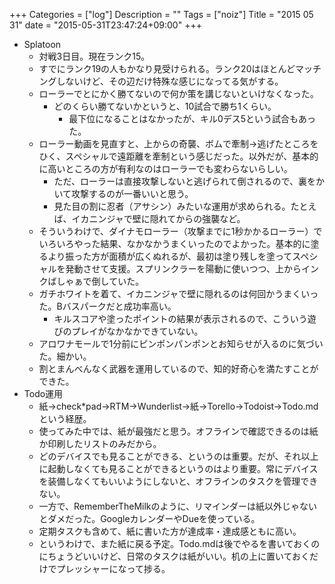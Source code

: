 +++
Categories = ["log"]
Description = ""
Tags = ["noiz"]
Title = "2015 05 31"
date = "2015-05-31T23:47:24+09:00"
+++

* Splatoon
	* 対戦3日目。現在ランク15。
	* すでにランク19の人もかなり見受けられる。ランク20はほとんどマッチングしないけど、その辺だけ特殊な感じになってる気がする。
	* ローラーでとにかく勝てないので何か策を講じないといけなくなった。
		* どのくらい勝てないかというと、10試合で勝ち1くらい。
			* 最下位になることはなかったが、キル0デス5という試合もあった。
	* ローラー動画を見直すと、上からの奇襲、ボムで牽制→逃げたところをひく、スペシャルで遠距離を牽制という感じだった。以外だが、基本的に高いところの方が有利なのはローラーでも変わらないらしい。
		* ただ、ローラーは直接攻撃しないと逃げられて倒されるので、裏をかいて攻撃するのが一番いいと思う。
		* 見た目の割に忍者（アサシン）みたいな運用が求められる。たとえば、イカニンジャで壁に隠れてからの強襲など。
	* そういうわけで、ダイナモローラー（攻撃までに1秒かかるローラー）でいろいろやった結果、なかなかうまくいったのでよかった。基本的に塗るより振った方が面積が広くぬれるが、最初は塗り残しを塗ってスペシャルを発動させて支援。スプリンクラーを陽動に使いつつ、上からインクばしゃぁで倒していた。
	* ガチホワイトを着て、イカニンジャで壁に隠れるのは何回かうまくいった。Bバスパークだと成功率高い。
		* キルスコアや塗ったポイントの結果が表示されるので、こういう遊びのプレイがなかなかできていない。
	* アロワナモールで1分前にピンポンパンポンとお知らせが入るのに気づいた。細かい。
	* 割とまんべんなく武器を運用しているので、知的好奇心を満たすことができた。
* Todo運用
	* 紙→check*pad→RTM→Wunderlist→紙→Torello→Todoist→Todo.mdという経歴。
	* 使ってみた中では、紙が最強だと思う。オフラインで確認できるのは紙か印刷したリストのみだから。
	* どのデバイスでも見ることができる、というのは重要。だが、それ以上に起動しなくても見ることができるというのはより重要。常にデバイスを装備しなくてもいいようにしないと、オフラインのタスクを管理できない。
	* 一方で、RememberTheMilkのように、リマインダーは紙以外じゃないとダメだった。GoogleカレンダーやDueを使っている。
	* 定期タスクも含めて、紙に書いた方が達成率・達成感ともに高い。
	* というわけで、また紙に戻る予定。Todo.mdは後でやるを書いておくのにちょうどいいけど、日常のタスクは紙がいい。机の上に置いておくだけでプレッシャーになって捗る。